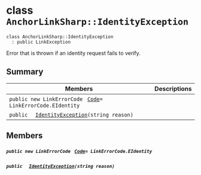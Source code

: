 # class `AnchorLinkSharp::IdentityException` 

```
class AnchorLinkSharp::IdentityException
  : public LinkException
```

Error that is thrown if an identity request fails to verify.

## Summary

 Members                                | Descriptions                                
----------------------------------------|---------------------------------------------
`public new LinkErrorCode ` [`Code`](#class_anchor_link_sharp_1_1_identity_exception_1af59a16bcca69e33f114ed1195576418a)`= LinkErrorCode.EIdentity` | 
`public  ` [`IdentityException`](#class_anchor_link_sharp_1_1_identity_exception_1a57cd62fb12ec02cc7da4bd88697d0b78)`(string reason)` | 

## Members

##### `public new LinkErrorCode ` [`Code`](#class_anchor_link_sharp_1_1_identity_exception_1af59a16bcca69e33f114ed1195576418a)`= LinkErrorCode.EIdentity` 

##### `public  ` [`IdentityException`](#class_anchor_link_sharp_1_1_identity_exception_1a57cd62fb12ec02cc7da4bd88697d0b78)`(string reason)` 

